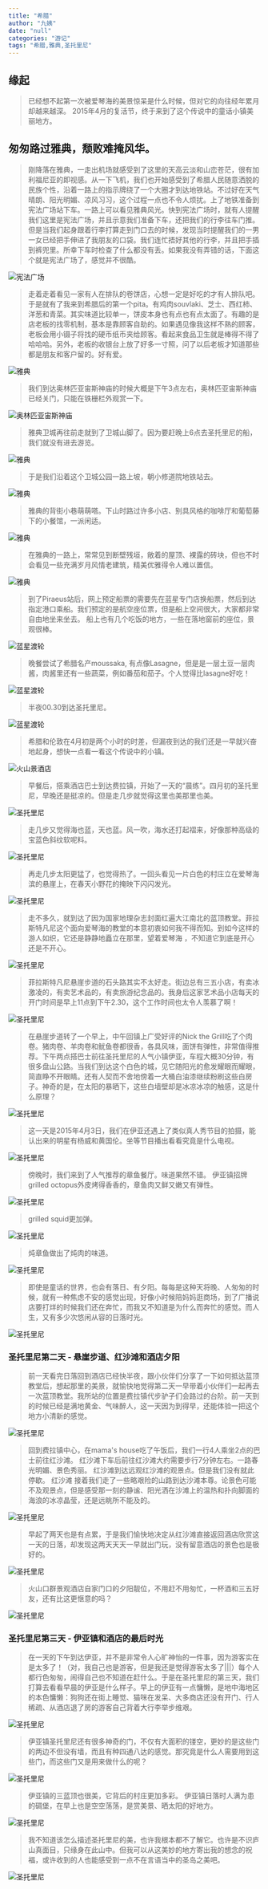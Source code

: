 ```yaml
---
title: "希腊"
author: "九姨"
date: "null"
categories: "游记"
tags: "希腊,雅典,圣托里尼"
---
```


## 缘起

>已经想不起第一次被爱琴海的美景惊呆是什么时候，但对它的向往经年累月却越来越深。 2015年4月的复活节，终于来到了这个传说中的童话小镇美丽地方。

## 匆匆路过雅典，颓败难掩风华。
>刚降落在雅典，一走出机场就感受到了这里的天高云淡和山峦苍茫，很有加利福尼亚的即视感。从一下飞机，我们也开始感受到了希腊人民随意洒脱的民族个性，沿着一路上的指示牌绕了一个大圈才到达地铁站。不过好在天气晴朗、阳光明媚、凉风习习，这个过程一点也不令人烦扰。上了地铁准备到宪法广场站下车。一路上可以看见雅典风光。快到宪法广场时，就有人提醒我们这里是宪法广场，并且示意我们准备下车，还把我们的行李往车门推。但是当我们起身跟着行李打算走到门口去的时候，发现当时提醒我们的一男一女已经把手伸进了我朋友的口袋。我们连忙捂好其他的行李，并且把手插到裤兜里。所幸下车时检查了什么都没有丢。如果我没有弄错的话，下面这个就是宪法广场了，感觉并不很酷。

![宪法广场](images/IMG_20150402_125031.jpg) 

>走着走着看见一家有人在排队的卷饼店，心想一定是好吃的才有人排队吧。于是就有了我来到希腊后的第一个pita。有鸡肉souvlaki、芝士、西红柿、洋葱和青菜。其实味道比较单一，饼皮本身也有点也有点太面了。有趣的是店老板的找零机制，基本是靠顾客自助的。如果遇见像我这样不熟的顾客，老板会用小镊子将找的硬币纸币夹给顾客。看起来食品卫生就是棒得不得了哈哈哈。另外，老板的收银台上放了好多一寸照，问了以后老板才知道那些都是朋友和客户留的。好有爱。

![雅典](images/IMG_20150402_155101.jpg) 

>我们到达奥林匹亚宙斯神庙的时候大概是下午3点左右，奥林匹亚宙斯神庙已经关门，只能在铁栅栏外观赏一下。

![奥林匹亚宙斯神庙](images/IMG_20150402_162158.jpg) 

>雅典卫城再往前走就到了卫城山脚了。因为要赶晚上6点去圣托里尼的船，我们就没有进去游览。

![雅典](images/IMG_20150402_163410.jpg) 

>于是我们沿着这个卫城公园一路上坡，朝小修道院地铁站去。

![雅典](images/IMG_20150402_140702.jpg) 

>雅典的背街小巷萌萌嗒。下山时路过许多小店、别具风格的咖啡厅和葡萄藤下的小餐馆，一派闲适。

![雅典](images/IMG_20150402_164626.jpg) 

>在雅典的一路上，常常见到断壁残垣，敞着的屋顶、裸露的砖块，但也不时会看见一些充满岁月风情老建筑，精美优雅得令人难以置信。

![雅典](images/IMG_20150402_165345.jpg) 

>到了Piraeus站后，网上预定船票的需要先在蓝星专门店换船票，然后到达指定港口乘船。我们预定的是航空座位票，但是船上空间很大，大家都非常自由地坐来坐去。 船上也有几个吃饭的地方，一些在落地窗前的座位，景观很棒。

![蓝星渡轮](images/IMG_20150402_162601.jpg) 

>晚餐尝试了希腊名产moussaka, 有点像Lasagne，但是是一层土豆一层肉酱，肉酱里还有一些蔬菜，例如番茄和茄子。个人觉得比lasagne好吃！

![蓝星渡轮](images/IMG_20150402_191920.jpg) 

>半夜00.30到达圣托里尼。

![蓝星渡轮](images/IMG_20150403_003954.jpg)

>希腊和伦敦在4月初是两个小时的时差，但漏夜到达的我们还是一早就兴奋地起身，想快一点看一看这个传说中的小镇。

![火山景酒店](images/IMG_20150403_053637.jpg)

>早餐后，搭乘酒店巴士到达费拉镇，开始了一天的“晨练”。四月初的圣托里尼，早晚还是挺凉的。但是走几步就觉得这里也美那里也美。

![圣托里尼](images/IMG_20150403_143135.jpg)

>走几步又觉得海也蓝，天也蓝。风一吹，海水还打起褶来，好像那种高级的宝蓝色斜纹软呢料。

![圣托里尼](images/IMG_20150403_073955.jpg)

>再走几步太阳更猛了，也觉得热了。一回头看见一片白色的村庄立在爱琴海滨的悬崖上，在春天小野花的掩映下闪闪发光。

![圣托里尼](images/IMG_20150403_122938.jpg)

>走不多久，就到达了因为国家地理杂志封面红遍大江南北的蓝顶教堂。菲拉斯特凡尼这个面向爱琴海的教堂的本意初衷如何我不得而知。到如今这样的游人如织，它还是静静地矗立在那里，望着爱琴海 ，不知道它到底是开心还是不开心。

![圣托里尼](images/IMG_20150403_082604.jpg)

>菲拉斯特凡尼悬崖步道的石头路其实不太好走。街边总有三五小店，有卖冰激凌的，有卖艺术品的，有卖旅游纪念品的。我身后这家艺术品小店每天的开门时间是早上11点到下午2.30，这个工作时间也太令人羡慕了啊！

![圣托里尼](images/IMG_20150403_091406.jpg)

>在悬崖步道转了一个早上，中午回镇上广受好评的Nick the Grill吃了个肉卷。猪肉卷、羊肉卷和鱿鱼卷都很香，各具风味，面饼有弹性，非常值得推荐。下午两点搭巴士前往圣托里尼的人气小镇伊亚，车程大概30分钟，有很多盘山公路。当我们到达这个白色的城，见它随阳光的愈发耀眼而耀眼，简直睁不开眼睛。还有人契而不舍地傍着一大桶白油漆继续粉刷这些白房子。神奇的是，在太阳的暴晒下，这些白墙壁却是冰凉冰凉的触感，这是什么原理？

![圣托里尼](images/IMG_20150403_092910.jpg)

>这一天是2015年4月3日，我们在伊亚还遇上了类似真人秀节目的拍摄，能认出来的明星有杨威和黄国伦。坐等节目播出看看究竟是什么电视。

![圣托里尼](images/IMG_20150403_143712.jpg)

>傍晚时，我们来到了人气推荐的章鱼餐厅。味道果然不错。 伊亚镇招牌grilled octopus外皮烤得香香的，章鱼肉又鲜又嫩又有弹性。

![圣托里尼](images/IMG_20150403_180558.jpg)

>grilled squid更加弹。

![圣托里尼](images/IMG_20150403_180604.jpg)

>炖章鱼做出了炖肉的味道。

![圣托里尼](images/IMG_20150403_180610.jpg)

>即使是童话的世界，也会有落日、有夕阳。每每是这种天将晚、人匆匆的时候，就有一种焦虑不安的感觉出现，好像小时候陪妈妈逛商场，到了广播说店要打烊的时候我们还在奔忙，而我又不知道是为什么而奔忙的感觉。而人生，又有多少次悠闲从容的日落时光。

![圣托里尼](images/IMG_20150403_170001.jpg)

### 圣托里尼第二天 - 悬崖步道、红沙滩和酒店夕阳

>前一天看完日落回到酒店已经快半夜，跟小伙伴们分享了一下如何抵达蓝顶教堂后，想起那里的美景，就愉快地觉得第二天一早带着小伙伴们一起再去一次蓝顶教堂。我所站的位置是费拉镇代步驴子们会路过的台阶。前一天到的时候已经是满地黄金、气味醉人，这一天因为到得早，还能体验一把这个地方小清新的感觉。 

![圣托里尼](images/IMG_20150404_081336.jpg)

>回到费拉镇中心，在mama's house吃了午饭后，我们一行4人乘坐2点的巴士前往红沙滩。 红沙滩下车后前往红沙滩大约需要步行7分钟左右。一路春光明媚、景色秀丽。 红沙滩到达远观红沙滩的观景点。但是我们没有就此停歇。 红沙滩 接着我们走了一些略艰险的山路到达沙滩本尊。论景色可能不及观景点，但是感受那一刻的静谧、阳光洒在沙滩上的温热和扑向脚面的海浪的冰凉晶莹，还是远眺所不能及的。

![圣托里尼](images/IMG_20150404_145757.jpg)

>早起了两天也是有点累，于是我们愉快地决定从红沙滩直接返回酒店欣赏这一天的日落，却发现这两天天天一早就出门玩，没有留意酒店的景色也是极好的。 

![圣托里尼](images/IMG_20150404_193145.jpg)

>火山口群景观酒店自家门口的夕阳靓位，不用赶不用匆忙，一杯酒和三五好友，还有比这更惬意的吗？

![圣托里尼](images/IMG_20150404_194550.jpg)

### 圣托里尼第三天 - 伊亚镇和酒店的最后时光

>在一天的下午到达伊亚，并不是非常令人心旷神怡的一件事，因为游客实在是太多了！（对，我自己也是游客，但是我还是觉得游客太多了|||）每个人都行色匆匆，闹得自己也不知道在赶什么。于是在圣托里尼的第三天，我们打算去看看早晨的伊亚是什么样子。早上的伊亚有一点慵懒，是地中海地区的本色慵懒：狗狗还在街上睡觉、猫咪在发呆、大多商店还没有开门、行人稀疏、从酒店退了房的游客自己背着大行李举步维艰。

![圣托里尼](images/IMG_20150405_094433.jpg)

>伊亚镇圣托里尼还有很多神奇的门，不仅有大面积的镂空，更妙的是这些门的两边不但没有墙，而且有种四通八达的感觉。那究竟是什么人需要用到这些门，而这些门又是用来做什么的呢？

![圣托里尼](images/IMG_20150403_103806.jpg)

>伊亚镇的三蓝顶也很美，它背后的村庄更加多彩。 伊亚镇日落时人满为患的碉堡，在早上也是空空荡荡，是赏美景、晒太阳的好地方。

![圣托里尼](images/IMG_20150405_090429.jpg)

>我不知道该怎么描述圣托里尼的美，也许我根本都不了解它。也许是不识庐山真面目，只缘身在此山中。但我可以从这美妙的地方寄出我的想念的祝福，或许收到的人也能感受到一点不在言语当中的圣岛之美吧。

![圣托里尼](images/201504_Greece_3.jpg)